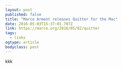 ```yaml
---
layout: post 
published: false 
title: "Marco Arment releases Quitter for the Mac" 
date: 2016-05-03T15:37:01.707Z 
link: https://marco.org/2016/05/02/quitter 
tags:
  - links
ogtype: article 
bodyclass: post 
---
```


kkk